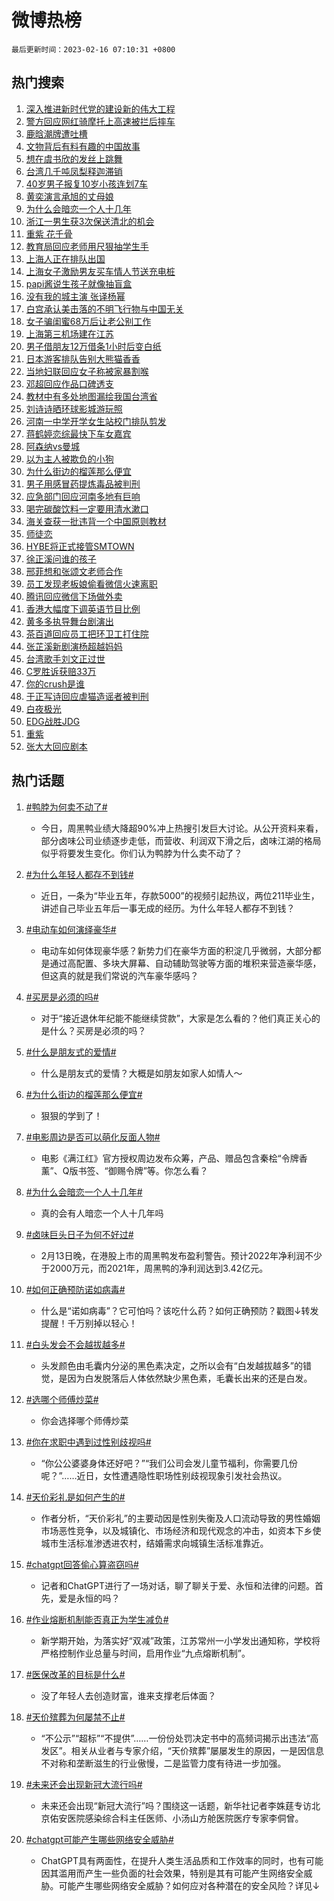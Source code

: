 # 微博热榜

`最后更新时间：2023-02-16 07:10:31 +0800`

## 热门搜索

1. [深入推进新时代党的建设新的伟大工程](https://m.weibo.cn/search?containerid=100103type%3D1%26t%3D10%26q%3D%23%E6%B7%B1%E5%85%A5%E6%8E%A8%E8%BF%9B%E6%96%B0%E6%97%B6%E4%BB%A3%E5%85%9A%E7%9A%84%E5%BB%BA%E8%AE%BE%E6%96%B0%E7%9A%84%E4%BC%9F%E5%A4%A7%E5%B7%A5%E7%A8%8B%23&stream_entry_id=51&isnewpage=1&extparam=seat%3D1%26stream_entry_id%3D51%26pos%3D0%26cate%3D10103%26dgr%3D0%26filter_type%3Drealtimehot%26c_type%3D51%26display_time%3D1676502630%26pre_seqid%3D1676502630023011404667&luicode=10000011&lfid=106003type%253D25%2526t%253D3%2526disable_hot%253D1%2526filter_type%253Drealtimehot)
1. [警方回应网红骑摩托上高速被拦后摔车](https://m.weibo.cn/search?containerid=100103type%3D1%26t%3D10%26q%3D%23%E8%AD%A6%E6%96%B9%E5%9B%9E%E5%BA%94%E7%BD%91%E7%BA%A2%E9%AA%91%E6%91%A9%E6%89%98%E4%B8%8A%E9%AB%98%E9%80%9F%E8%A2%AB%E6%8B%A6%E5%90%8E%E6%91%94%E8%BD%A6%23&stream_entry_id=31&isnewpage=1&extparam=seat%3D1%26realpos%3D1%26cate%3D5001%26flag%3D0%26lcate%3D5001%26stream_entry_id%3D31%26filter_type%3Drealtimehot%26band_rank%3D1%26dgr%3D0%26q%3D%2523%25E8%25AD%25A6%25E6%2596%25B9%25E5%259B%259E%25E5%25BA%2594%25E7%25BD%2591%25E7%25BA%25A2%25E9%25AA%2591%25E6%2591%25A9%25E6%2589%2598%25E4%25B8%258A%25E9%25AB%2598%25E9%2580%259F%25E8%25A2%25AB%25E6%258B%25A6%25E5%2590%258E%25E6%2591%2594%25E8%25BD%25A6%2523%26pos%3D0%26c_type%3D31%26display_time%3D1676502630%26pre_seqid%3D1676502630023011404667&luicode=10000011&lfid=106003type%253D25%2526t%253D3%2526disable_hot%253D1%2526filter_type%253Drealtimehot)
1. [鹿晗潮牌遭吐槽](https://m.weibo.cn/search?containerid=100103type%3D1%26t%3D10%26q%3D%23%E9%B9%BF%E6%99%97%E6%BD%AE%E7%89%8C%E9%81%AD%E5%90%90%E6%A7%BD%23&stream_entry_id=31&isnewpage=1&extparam=seat%3D1%26realpos%3D2%26cate%3D5001%26flag%3D0%26lcate%3D5001%26stream_entry_id%3D31%26filter_type%3Drealtimehot%26band_rank%3D2%26dgr%3D0%26q%3D%2523%25E9%25B9%25BF%25E6%2599%2597%25E6%25BD%25AE%25E7%2589%258C%25E9%2581%25AD%25E5%2590%2590%25E6%25A7%25BD%2523%26pos%3D1%26c_type%3D31%26display_time%3D1676502630%26pre_seqid%3D1676502630023011404667&luicode=10000011&lfid=106003type%253D25%2526t%253D3%2526disable_hot%253D1%2526filter_type%253Drealtimehot)
1. [文物背后有料有趣的中国故事](https://m.weibo.cn/search?containerid=100103type%3D1%26t%3D10%26q%3D%23%E6%96%87%E7%89%A9%E8%83%8C%E5%90%8E%E6%9C%89%E6%96%99%E6%9C%89%E8%B6%A3%E7%9A%84%E4%B8%AD%E5%9B%BD%E6%95%85%E4%BA%8B%23&stream_entry_id=31&isnewpage=1&extparam=seat%3D1%26realpos%3D3%26cate%3D5001%26flag%3D0%26lcate%3D5001%26stream_entry_id%3D31%26filter_type%3Drealtimehot%26band_rank%3D3%26dgr%3D0%26q%3D%2523%25E6%2596%2587%25E7%2589%25A9%25E8%2583%258C%25E5%2590%258E%25E6%259C%2589%25E6%2596%2599%25E6%259C%2589%25E8%25B6%25A3%25E7%259A%2584%25E4%25B8%25AD%25E5%259B%25BD%25E6%2595%2585%25E4%25BA%258B%2523%26pos%3D2%26c_type%3D31%26display_time%3D1676502630%26pre_seqid%3D1676502630023011404667&luicode=10000011&lfid=106003type%253D25%2526t%253D3%2526disable_hot%253D1%2526filter_type%253Drealtimehot)
1. [想在虞书欣的发丝上跳舞](https://m.weibo.cn/search?containerid=100103type%3D1%26t%3D10%26q%3D%23%E6%83%B3%E5%9C%A8%E8%99%9E%E4%B9%A6%E6%AC%A3%E7%9A%84%E5%8F%91%E4%B8%9D%E4%B8%8A%E8%B7%B3%E8%88%9E%23&stream_entry_id=31&isnewpage=1&extparam=seat%3D1%26dgr%3D0%26pos%3D3%26lcate%3D5001%26stream_entry_id%3D31%26filter_type%3Drealtimehot%26band_rank%3D4%26topic_ad%3D1%26adid%3D180232%26q%3D%2523%25E6%2583%25B3%25E5%259C%25A8%25E8%2599%259E%25E4%25B9%25A6%25E6%25AC%25A3%25E7%259A%2584%25E5%258F%2591%25E4%25B8%259D%25E4%25B8%258A%25E8%25B7%25B3%25E8%2588%259E%2523%26cate%3D5001%26c_type%3D31%26display_time%3D1676502630%26pre_seqid%3D1676502630023011404667&luicode=10000011&lfid=106003type%253D25%2526t%253D3%2526disable_hot%253D1%2526filter_type%253Drealtimehot)
1. [台湾几千吨凤梨释迦滞销](https://m.weibo.cn/search?containerid=100103type%3D1%26t%3D10%26q%3D%23%E5%8F%B0%E6%B9%BE%E5%87%A0%E5%8D%83%E5%90%A8%E5%87%A4%E6%A2%A8%E9%87%8A%E8%BF%A6%E6%BB%9E%E9%94%80%23&stream_entry_id=31&isnewpage=1&extparam=seat%3D1%26realpos%3D4%26cate%3D5001%26flag%3D0%26lcate%3D5001%26stream_entry_id%3D31%26filter_type%3Drealtimehot%26band_rank%3D4%26dgr%3D0%26q%3D%2523%25E5%258F%25B0%25E6%25B9%25BE%25E5%2587%25A0%25E5%258D%2583%25E5%2590%25A8%25E5%2587%25A4%25E6%25A2%25A8%25E9%2587%258A%25E8%25BF%25A6%25E6%25BB%259E%25E9%2594%2580%2523%26pos%3D4%26c_type%3D31%26display_time%3D1676502630%26pre_seqid%3D1676502630023011404667&luicode=10000011&lfid=106003type%253D25%2526t%253D3%2526disable_hot%253D1%2526filter_type%253Drealtimehot)
1. [40岁男子报复10岁小孩连划7车](https://m.weibo.cn/search?containerid=100103type%3D1%26t%3D10%26q%3D%2340%E5%B2%81%E7%94%B7%E5%AD%90%E6%8A%A5%E5%A4%8D10%E5%B2%81%E5%B0%8F%E5%AD%A9%E8%BF%9E%E5%88%927%E8%BD%A6%23&stream_entry_id=31&isnewpage=1&extparam=seat%3D1%26realpos%3D5%26cate%3D5001%26flag%3D0%26lcate%3D5001%26stream_entry_id%3D31%26filter_type%3Drealtimehot%26band_rank%3D5%26dgr%3D0%26q%3D%252340%25E5%25B2%2581%25E7%2594%25B7%25E5%25AD%2590%25E6%258A%25A5%25E5%25A4%258D10%25E5%25B2%2581%25E5%25B0%258F%25E5%25AD%25A9%25E8%25BF%259E%25E5%2588%25927%25E8%25BD%25A6%2523%26pos%3D5%26c_type%3D31%26display_time%3D1676502630%26pre_seqid%3D1676502630023011404667&luicode=10000011&lfid=106003type%253D25%2526t%253D3%2526disable_hot%253D1%2526filter_type%253Drealtimehot)
1. [黄奕演言承旭的丈母娘](https://m.weibo.cn/search?containerid=100103type%3D1%26t%3D10%26q%3D%23%E9%BB%84%E5%A5%95%E6%BC%94%E8%A8%80%E6%89%BF%E6%97%AD%E7%9A%84%E4%B8%88%E6%AF%8D%E5%A8%98%23&stream_entry_id=31&isnewpage=1&extparam=seat%3D1%26realpos%3D6%26cate%3D5001%26flag%3D0%26lcate%3D5001%26stream_entry_id%3D31%26filter_type%3Drealtimehot%26band_rank%3D6%26dgr%3D0%26q%3D%2523%25E9%25BB%2584%25E5%25A5%2595%25E6%25BC%2594%25E8%25A8%2580%25E6%2589%25BF%25E6%2597%25AD%25E7%259A%2584%25E4%25B8%2588%25E6%25AF%258D%25E5%25A8%2598%2523%26pos%3D6%26c_type%3D31%26display_time%3D1676502630%26pre_seqid%3D1676502630023011404667&luicode=10000011&lfid=106003type%253D25%2526t%253D3%2526disable_hot%253D1%2526filter_type%253Drealtimehot)
1. [为什么会暗恋一个人十几年](https://m.weibo.cn/search?containerid=100103type%3D1%26t%3D10%26q%3D%23%E4%B8%BA%E4%BB%80%E4%B9%88%E4%BC%9A%E6%9A%97%E6%81%8B%E4%B8%80%E4%B8%AA%E4%BA%BA%E5%8D%81%E5%87%A0%E5%B9%B4%23&stream_entry_id=31&isnewpage=1&extparam=seat%3D1%26realpos%3D7%26cate%3D5001%26flag%3D0%26lcate%3D5001%26stream_entry_id%3D31%26filter_type%3Drealtimehot%26band_rank%3D7%26dgr%3D0%26q%3D%2523%25E4%25B8%25BA%25E4%25BB%2580%25E4%25B9%2588%25E4%25BC%259A%25E6%259A%2597%25E6%2581%258B%25E4%25B8%2580%25E4%25B8%25AA%25E4%25BA%25BA%25E5%258D%2581%25E5%2587%25A0%25E5%25B9%25B4%2523%26pos%3D7%26c_type%3D31%26display_time%3D1676502630%26pre_seqid%3D1676502630023011404667&luicode=10000011&lfid=106003type%253D25%2526t%253D3%2526disable_hot%253D1%2526filter_type%253Drealtimehot)
1. [浙江一男生获3次保送清北的机会](https://m.weibo.cn/search?containerid=100103type%3D1%26t%3D10%26q%3D%23%E6%B5%99%E6%B1%9F%E4%B8%80%E7%94%B7%E7%94%9F%E8%8E%B73%E6%AC%A1%E4%BF%9D%E9%80%81%E6%B8%85%E5%8C%97%E7%9A%84%E6%9C%BA%E4%BC%9A%23&stream_entry_id=31&isnewpage=1&extparam=seat%3D1%26realpos%3D8%26cate%3D5001%26flag%3D0%26lcate%3D5001%26stream_entry_id%3D31%26filter_type%3Drealtimehot%26band_rank%3D8%26dgr%3D0%26q%3D%2523%25E6%25B5%2599%25E6%25B1%259F%25E4%25B8%2580%25E7%2594%25B7%25E7%2594%259F%25E8%258E%25B73%25E6%25AC%25A1%25E4%25BF%259D%25E9%2580%2581%25E6%25B8%2585%25E5%258C%2597%25E7%259A%2584%25E6%259C%25BA%25E4%25BC%259A%2523%26pos%3D8%26c_type%3D31%26display_time%3D1676502630%26pre_seqid%3D1676502630023011404667&luicode=10000011&lfid=106003type%253D25%2526t%253D3%2526disable_hot%253D1%2526filter_type%253Drealtimehot)
1. [重紫 花千骨](https://m.weibo.cn/search?containerid=100103type%3D1%26t%3D10%26q%3D%E9%87%8D%E7%B4%AB+%E8%8A%B1%E5%8D%83%E9%AA%A8&stream_entry_id=31&isnewpage=1&extparam=seat%3D1%26realpos%3D9%26cate%3D5001%26flag%3D0%26lcate%3D5001%26stream_entry_id%3D31%26filter_type%3Drealtimehot%26band_rank%3D9%26dgr%3D0%26q%3D%25E9%2587%258D%25E7%25B4%25AB%2520%25E8%258A%25B1%25E5%258D%2583%25E9%25AA%25A8%26pos%3D9%26c_type%3D31%26display_time%3D1676502630%26pre_seqid%3D1676502630023011404667&luicode=10000011&lfid=106003type%253D25%2526t%253D3%2526disable_hot%253D1%2526filter_type%253Drealtimehot)
1. [教育局回应老师用尺狠抽学生手](https://m.weibo.cn/search?containerid=100103type%3D1%26t%3D10%26q%3D%23%E6%95%99%E8%82%B2%E5%B1%80%E5%9B%9E%E5%BA%94%E8%80%81%E5%B8%88%E7%94%A8%E5%B0%BA%E7%8B%A0%E6%8A%BD%E5%AD%A6%E7%94%9F%E6%89%8B%23&stream_entry_id=31&isnewpage=1&extparam=seat%3D1%26realpos%3D10%26cate%3D5001%26flag%3D0%26lcate%3D5001%26stream_entry_id%3D31%26filter_type%3Drealtimehot%26band_rank%3D10%26dgr%3D0%26q%3D%2523%25E6%2595%2599%25E8%2582%25B2%25E5%25B1%2580%25E5%259B%259E%25E5%25BA%2594%25E8%2580%2581%25E5%25B8%2588%25E7%2594%25A8%25E5%25B0%25BA%25E7%258B%25A0%25E6%258A%25BD%25E5%25AD%25A6%25E7%2594%259F%25E6%2589%258B%2523%26pos%3D10%26c_type%3D31%26display_time%3D1676502630%26pre_seqid%3D1676502630023011404667&luicode=10000011&lfid=106003type%253D25%2526t%253D3%2526disable_hot%253D1%2526filter_type%253Drealtimehot)
1. [上海人正在排队出国](https://m.weibo.cn/search?containerid=100103type%3D1%26t%3D10%26q%3D%23%E4%B8%8A%E6%B5%B7%E4%BA%BA%E6%AD%A3%E5%9C%A8%E6%8E%92%E9%98%9F%E5%87%BA%E5%9B%BD%23&stream_entry_id=31&isnewpage=1&extparam=seat%3D1%26realpos%3D11%26cate%3D5001%26flag%3D2%26lcate%3D5001%26stream_entry_id%3D31%26filter_type%3Drealtimehot%26band_rank%3D11%26dgr%3D0%26q%3D%2523%25E4%25B8%258A%25E6%25B5%25B7%25E4%25BA%25BA%25E6%25AD%25A3%25E5%259C%25A8%25E6%258E%2592%25E9%2598%259F%25E5%2587%25BA%25E5%259B%25BD%2523%26pos%3D11%26c_type%3D31%26display_time%3D1676502630%26pre_seqid%3D1676502630023011404667&luicode=10000011&lfid=106003type%253D25%2526t%253D3%2526disable_hot%253D1%2526filter_type%253Drealtimehot)
1. [上海女子激励男友买车情人节送充电桩](https://m.weibo.cn/search?containerid=100103type%3D1%26t%3D10%26q%3D%23%E4%B8%8A%E6%B5%B7%E5%A5%B3%E5%AD%90%E6%BF%80%E5%8A%B1%E7%94%B7%E5%8F%8B%E4%B9%B0%E8%BD%A6%E6%83%85%E4%BA%BA%E8%8A%82%E9%80%81%E5%85%85%E7%94%B5%E6%A1%A9%23&stream_entry_id=31&isnewpage=1&extparam=seat%3D1%26realpos%3D12%26cate%3D5001%26flag%3D0%26lcate%3D5001%26stream_entry_id%3D31%26filter_type%3Drealtimehot%26band_rank%3D12%26dgr%3D0%26q%3D%2523%25E4%25B8%258A%25E6%25B5%25B7%25E5%25A5%25B3%25E5%25AD%2590%25E6%25BF%2580%25E5%258A%25B1%25E7%2594%25B7%25E5%258F%258B%25E4%25B9%25B0%25E8%25BD%25A6%25E6%2583%2585%25E4%25BA%25BA%25E8%258A%2582%25E9%2580%2581%25E5%2585%2585%25E7%2594%25B5%25E6%25A1%25A9%2523%26pos%3D12%26c_type%3D31%26display_time%3D1676502630%26pre_seqid%3D1676502630023011404667&luicode=10000011&lfid=106003type%253D25%2526t%253D3%2526disable_hot%253D1%2526filter_type%253Drealtimehot)
1. [papi酱说生孩子就像抽盲盒](https://m.weibo.cn/search?containerid=100103type%3D1%26t%3D10%26q%3D%23papi%E9%85%B1%E8%AF%B4%E7%94%9F%E5%AD%A9%E5%AD%90%E5%B0%B1%E5%83%8F%E6%8A%BD%E7%9B%B2%E7%9B%92%23&stream_entry_id=31&isnewpage=1&extparam=seat%3D1%26realpos%3D13%26cate%3D5001%26flag%3D2%26lcate%3D5001%26stream_entry_id%3D31%26filter_type%3Drealtimehot%26band_rank%3D13%26dgr%3D0%26q%3D%2523papi%25E9%2585%25B1%25E8%25AF%25B4%25E7%2594%259F%25E5%25AD%25A9%25E5%25AD%2590%25E5%25B0%25B1%25E5%2583%258F%25E6%258A%25BD%25E7%259B%25B2%25E7%259B%2592%2523%26pos%3D13%26c_type%3D31%26display_time%3D1676502630%26pre_seqid%3D1676502630023011404667&luicode=10000011&lfid=106003type%253D25%2526t%253D3%2526disable_hot%253D1%2526filter_type%253Drealtimehot)
1. [没有我的城主演 张译杨幂](https://m.weibo.cn/search?containerid=100103type%3D1%26t%3D10%26q%3D%E6%B2%A1%E6%9C%89%E6%88%91%E7%9A%84%E5%9F%8E%E4%B8%BB%E6%BC%94+%E5%BC%A0%E8%AF%91%E6%9D%A8%E5%B9%82&stream_entry_id=31&isnewpage=1&extparam=seat%3D1%26realpos%3D14%26cate%3D5001%26flag%3D0%26lcate%3D5001%26stream_entry_id%3D31%26filter_type%3Drealtimehot%26band_rank%3D14%26dgr%3D0%26q%3D%25E6%25B2%25A1%25E6%259C%2589%25E6%2588%2591%25E7%259A%2584%25E5%259F%258E%25E4%25B8%25BB%25E6%25BC%2594%2520%25E5%25BC%25A0%25E8%25AF%2591%25E6%259D%25A8%25E5%25B9%2582%26pos%3D14%26c_type%3D31%26display_time%3D1676502630%26pre_seqid%3D1676502630023011404667&luicode=10000011&lfid=106003type%253D25%2526t%253D3%2526disable_hot%253D1%2526filter_type%253Drealtimehot)
1. [白宫承认美击落的不明飞行物与中国无关](https://m.weibo.cn/search?containerid=100103type%3D1%26t%3D10%26q%3D%23%E7%99%BD%E5%AE%AB%E6%89%BF%E8%AE%A4%E7%BE%8E%E5%87%BB%E8%90%BD%E7%9A%84%E4%B8%8D%E6%98%8E%E9%A3%9E%E8%A1%8C%E7%89%A9%E4%B8%8E%E4%B8%AD%E5%9B%BD%E6%97%A0%E5%85%B3%23&stream_entry_id=31&isnewpage=1&extparam=seat%3D1%26realpos%3D15%26cate%3D5001%26flag%3D0%26lcate%3D5001%26stream_entry_id%3D31%26filter_type%3Drealtimehot%26band_rank%3D15%26dgr%3D0%26q%3D%2523%25E7%2599%25BD%25E5%25AE%25AB%25E6%2589%25BF%25E8%25AE%25A4%25E7%25BE%258E%25E5%2587%25BB%25E8%2590%25BD%25E7%259A%2584%25E4%25B8%258D%25E6%2598%258E%25E9%25A3%259E%25E8%25A1%258C%25E7%2589%25A9%25E4%25B8%258E%25E4%25B8%25AD%25E5%259B%25BD%25E6%2597%25A0%25E5%2585%25B3%2523%26pos%3D15%26c_type%3D31%26display_time%3D1676502630%26pre_seqid%3D1676502630023011404667&luicode=10000011&lfid=106003type%253D25%2526t%253D3%2526disable_hot%253D1%2526filter_type%253Drealtimehot)
1. [女子骗闺蜜68万后让老公别工作](https://m.weibo.cn/search?containerid=100103type%3D1%26t%3D10%26q%3D%23%E5%A5%B3%E5%AD%90%E9%AA%97%E9%97%BA%E8%9C%9C68%E4%B8%87%E5%90%8E%E8%AE%A9%E8%80%81%E5%85%AC%E5%88%AB%E5%B7%A5%E4%BD%9C%23&stream_entry_id=31&isnewpage=1&extparam=seat%3D1%26realpos%3D16%26cate%3D5001%26flag%3D0%26lcate%3D5001%26stream_entry_id%3D31%26filter_type%3Drealtimehot%26band_rank%3D16%26dgr%3D0%26q%3D%2523%25E5%25A5%25B3%25E5%25AD%2590%25E9%25AA%2597%25E9%2597%25BA%25E8%259C%259C68%25E4%25B8%2587%25E5%2590%258E%25E8%25AE%25A9%25E8%2580%2581%25E5%2585%25AC%25E5%2588%25AB%25E5%25B7%25A5%25E4%25BD%259C%2523%26pos%3D16%26c_type%3D31%26display_time%3D1676502630%26pre_seqid%3D1676502630023011404667&luicode=10000011&lfid=106003type%253D25%2526t%253D3%2526disable_hot%253D1%2526filter_type%253Drealtimehot)
1. [上海第三机场建在江苏](https://m.weibo.cn/search?containerid=100103type%3D1%26t%3D10%26q%3D%23%E4%B8%8A%E6%B5%B7%E7%AC%AC%E4%B8%89%E6%9C%BA%E5%9C%BA%E5%BB%BA%E5%9C%A8%E6%B1%9F%E8%8B%8F%23&stream_entry_id=31&isnewpage=1&extparam=seat%3D1%26realpos%3D17%26cate%3D5001%26flag%3D0%26lcate%3D5001%26stream_entry_id%3D31%26filter_type%3Drealtimehot%26band_rank%3D17%26dgr%3D0%26q%3D%2523%25E4%25B8%258A%25E6%25B5%25B7%25E7%25AC%25AC%25E4%25B8%2589%25E6%259C%25BA%25E5%259C%25BA%25E5%25BB%25BA%25E5%259C%25A8%25E6%25B1%259F%25E8%258B%258F%2523%26pos%3D17%26c_type%3D31%26display_time%3D1676502630%26pre_seqid%3D1676502630023011404667&luicode=10000011&lfid=106003type%253D25%2526t%253D3%2526disable_hot%253D1%2526filter_type%253Drealtimehot)
1. [男子借朋友12万借条1小时后变白纸](https://m.weibo.cn/search?containerid=100103type%3D1%26t%3D10%26q%3D%23%E7%94%B7%E5%AD%90%E5%80%9F%E6%9C%8B%E5%8F%8B12%E4%B8%87%E5%80%9F%E6%9D%A11%E5%B0%8F%E6%97%B6%E5%90%8E%E5%8F%98%E7%99%BD%E7%BA%B8%23&stream_entry_id=31&isnewpage=1&extparam=seat%3D1%26realpos%3D18%26cate%3D5001%26flag%3D0%26lcate%3D5001%26stream_entry_id%3D31%26filter_type%3Drealtimehot%26band_rank%3D18%26dgr%3D0%26q%3D%2523%25E7%2594%25B7%25E5%25AD%2590%25E5%2580%259F%25E6%259C%258B%25E5%258F%258B12%25E4%25B8%2587%25E5%2580%259F%25E6%259D%25A11%25E5%25B0%258F%25E6%2597%25B6%25E5%2590%258E%25E5%258F%2598%25E7%2599%25BD%25E7%25BA%25B8%2523%26pos%3D18%26c_type%3D31%26display_time%3D1676502630%26pre_seqid%3D1676502630023011404667&luicode=10000011&lfid=106003type%253D25%2526t%253D3%2526disable_hot%253D1%2526filter_type%253Drealtimehot)
1. [日本游客排队告别大熊猫香香](https://m.weibo.cn/search?containerid=100103type%3D1%26t%3D10%26q%3D%23%E6%97%A5%E6%9C%AC%E6%B8%B8%E5%AE%A2%E6%8E%92%E9%98%9F%E5%91%8A%E5%88%AB%E5%A4%A7%E7%86%8A%E7%8C%AB%E9%A6%99%E9%A6%99%23&stream_entry_id=31&isnewpage=1&extparam=seat%3D1%26realpos%3D19%26cate%3D5001%26flag%3D1%26lcate%3D5001%26stream_entry_id%3D31%26filter_type%3Drealtimehot%26band_rank%3D19%26dgr%3D0%26q%3D%2523%25E6%2597%25A5%25E6%259C%25AC%25E6%25B8%25B8%25E5%25AE%25A2%25E6%258E%2592%25E9%2598%259F%25E5%2591%258A%25E5%2588%25AB%25E5%25A4%25A7%25E7%2586%258A%25E7%258C%25AB%25E9%25A6%2599%25E9%25A6%2599%2523%26pos%3D19%26c_type%3D31%26display_time%3D1676502630%26pre_seqid%3D1676502630023011404667&luicode=10000011&lfid=106003type%253D25%2526t%253D3%2526disable_hot%253D1%2526filter_type%253Drealtimehot)
1. [当地妇联回应女子称被家暴割喉](https://m.weibo.cn/search?containerid=100103type%3D1%26t%3D10%26q%3D%23%E5%BD%93%E5%9C%B0%E5%A6%87%E8%81%94%E5%9B%9E%E5%BA%94%E5%A5%B3%E5%AD%90%E7%A7%B0%E8%A2%AB%E5%AE%B6%E6%9A%B4%E5%89%B2%E5%96%89%23&stream_entry_id=31&isnewpage=1&extparam=seat%3D1%26realpos%3D20%26cate%3D5001%26flag%3D0%26lcate%3D5001%26stream_entry_id%3D31%26filter_type%3Drealtimehot%26band_rank%3D20%26dgr%3D0%26q%3D%2523%25E5%25BD%2593%25E5%259C%25B0%25E5%25A6%2587%25E8%2581%2594%25E5%259B%259E%25E5%25BA%2594%25E5%25A5%25B3%25E5%25AD%2590%25E7%25A7%25B0%25E8%25A2%25AB%25E5%25AE%25B6%25E6%259A%25B4%25E5%2589%25B2%25E5%2596%2589%2523%26pos%3D20%26c_type%3D31%26display_time%3D1676502630%26pre_seqid%3D1676502630023011404667&luicode=10000011&lfid=106003type%253D25%2526t%253D3%2526disable_hot%253D1%2526filter_type%253Drealtimehot)
1. [邓超回应作品口碑透支](https://m.weibo.cn/search?containerid=100103type%3D1%26t%3D10%26q%3D%23%E9%82%93%E8%B6%85%E5%9B%9E%E5%BA%94%E4%BD%9C%E5%93%81%E5%8F%A3%E7%A2%91%E9%80%8F%E6%94%AF%23&stream_entry_id=31&isnewpage=1&extparam=seat%3D1%26realpos%3D21%26cate%3D5001%26flag%3D0%26lcate%3D5001%26stream_entry_id%3D31%26filter_type%3Drealtimehot%26band_rank%3D21%26dgr%3D0%26q%3D%2523%25E9%2582%2593%25E8%25B6%2585%25E5%259B%259E%25E5%25BA%2594%25E4%25BD%259C%25E5%2593%2581%25E5%258F%25A3%25E7%25A2%2591%25E9%2580%258F%25E6%2594%25AF%2523%26pos%3D21%26c_type%3D31%26display_time%3D1676502630%26pre_seqid%3D1676502630023011404667&luicode=10000011&lfid=106003type%253D25%2526t%253D3%2526disable_hot%253D1%2526filter_type%253Drealtimehot)
1. [教材中有多处地图漏绘我国台湾省](https://m.weibo.cn/search?containerid=100103type%3D1%26t%3D10%26q%3D%23%E6%95%99%E6%9D%90%E4%B8%AD%E6%9C%89%E5%A4%9A%E5%A4%84%E5%9C%B0%E5%9B%BE%E6%BC%8F%E7%BB%98%E6%88%91%E5%9B%BD%E5%8F%B0%E6%B9%BE%E7%9C%81%23&stream_entry_id=31&isnewpage=1&extparam=seat%3D1%26realpos%3D22%26cate%3D5001%26flag%3D0%26lcate%3D5001%26stream_entry_id%3D31%26filter_type%3Drealtimehot%26band_rank%3D22%26dgr%3D0%26q%3D%2523%25E6%2595%2599%25E6%259D%2590%25E4%25B8%25AD%25E6%259C%2589%25E5%25A4%259A%25E5%25A4%2584%25E5%259C%25B0%25E5%259B%25BE%25E6%25BC%258F%25E7%25BB%2598%25E6%2588%2591%25E5%259B%25BD%25E5%258F%25B0%25E6%25B9%25BE%25E7%259C%2581%2523%26pos%3D22%26c_type%3D31%26display_time%3D1676502630%26pre_seqid%3D1676502630023011404667&luicode=10000011&lfid=106003type%253D25%2526t%253D3%2526disable_hot%253D1%2526filter_type%253Drealtimehot)
1. [刘诗诗晒环球影城游玩照](https://m.weibo.cn/search?containerid=100103type%3D1%26t%3D10%26q%3D%23%E5%88%98%E8%AF%97%E8%AF%97%E6%99%92%E7%8E%AF%E7%90%83%E5%BD%B1%E5%9F%8E%E6%B8%B8%E7%8E%A9%E7%85%A7%23&stream_entry_id=31&isnewpage=1&extparam=seat%3D1%26realpos%3D23%26cate%3D5001%26flag%3D0%26lcate%3D5001%26stream_entry_id%3D31%26filter_type%3Drealtimehot%26band_rank%3D23%26dgr%3D0%26q%3D%2523%25E5%2588%2598%25E8%25AF%2597%25E8%25AF%2597%25E6%2599%2592%25E7%258E%25AF%25E7%2590%2583%25E5%25BD%25B1%25E5%259F%258E%25E6%25B8%25B8%25E7%258E%25A9%25E7%2585%25A7%2523%26pos%3D23%26c_type%3D31%26display_time%3D1676502630%26pre_seqid%3D1676502630023011404667&luicode=10000011&lfid=106003type%253D25%2526t%253D3%2526disable_hot%253D1%2526filter_type%253Drealtimehot)
1. [河南一中学开学女生站校门排队剪发](https://m.weibo.cn/search?containerid=100103type%3D1%26t%3D10%26q%3D%23%E6%B2%B3%E5%8D%97%E4%B8%80%E4%B8%AD%E5%AD%A6%E5%BC%80%E5%AD%A6%E5%A5%B3%E7%94%9F%E7%AB%99%E6%A0%A1%E9%97%A8%E6%8E%92%E9%98%9F%E5%89%AA%E5%8F%91%23&stream_entry_id=31&isnewpage=1&extparam=seat%3D1%26realpos%3D24%26cate%3D5001%26flag%3D0%26lcate%3D5001%26stream_entry_id%3D31%26filter_type%3Drealtimehot%26band_rank%3D24%26dgr%3D0%26q%3D%2523%25E6%25B2%25B3%25E5%258D%2597%25E4%25B8%2580%25E4%25B8%25AD%25E5%25AD%25A6%25E5%25BC%2580%25E5%25AD%25A6%25E5%25A5%25B3%25E7%2594%259F%25E7%25AB%2599%25E6%25A0%25A1%25E9%2597%25A8%25E6%258E%2592%25E9%2598%259F%25E5%2589%25AA%25E5%258F%2591%2523%26pos%3D24%26c_type%3D31%26display_time%3D1676502630%26pre_seqid%3D1676502630023011404667&luicode=10000011&lfid=106003type%253D25%2526t%253D3%2526disable_hot%253D1%2526filter_type%253Drealtimehot)
1. [蒋鹤婷恋综最快下车女嘉宾](https://m.weibo.cn/search?containerid=100103type%3D1%26t%3D10%26q%3D%23%E8%92%8B%E9%B9%A4%E5%A9%B7%E6%81%8B%E7%BB%BC%E6%9C%80%E5%BF%AB%E4%B8%8B%E8%BD%A6%E5%A5%B3%E5%98%89%E5%AE%BE%23&stream_entry_id=31&isnewpage=1&extparam=seat%3D1%26realpos%3D25%26cate%3D5001%26flag%3D0%26lcate%3D5001%26stream_entry_id%3D31%26filter_type%3Drealtimehot%26band_rank%3D25%26dgr%3D0%26q%3D%2523%25E8%2592%258B%25E9%25B9%25A4%25E5%25A9%25B7%25E6%2581%258B%25E7%25BB%25BC%25E6%259C%2580%25E5%25BF%25AB%25E4%25B8%258B%25E8%25BD%25A6%25E5%25A5%25B3%25E5%2598%2589%25E5%25AE%25BE%2523%26pos%3D25%26c_type%3D31%26display_time%3D1676502630%26pre_seqid%3D1676502630023011404667&luicode=10000011&lfid=106003type%253D25%2526t%253D3%2526disable_hot%253D1%2526filter_type%253Drealtimehot)
1. [阿森纳vs曼城](https://m.weibo.cn/search?containerid=100103type%3D1%26t%3D10%26q%3D%23%E9%98%BF%E6%A3%AE%E7%BA%B3vs%E6%9B%BC%E5%9F%8E%23&stream_entry_id=31&isnewpage=1&extparam=seat%3D1%26realpos%3D26%26cate%3D5001%26flag%3D0%26lcate%3D5001%26stream_entry_id%3D31%26filter_type%3Drealtimehot%26band_rank%3D26%26dgr%3D0%26q%3D%2523%25E9%2598%25BF%25E6%25A3%25AE%25E7%25BA%25B3vs%25E6%259B%25BC%25E5%259F%258E%2523%26pos%3D26%26c_type%3D31%26display_time%3D1676502630%26pre_seqid%3D1676502630023011404667&luicode=10000011&lfid=106003type%253D25%2526t%253D3%2526disable_hot%253D1%2526filter_type%253Drealtimehot)
1. [以为主人被欺负的小狗](https://m.weibo.cn/search?containerid=100103type%3D1%26t%3D10%26q%3D%23%E4%BB%A5%E4%B8%BA%E4%B8%BB%E4%BA%BA%E8%A2%AB%E6%AC%BA%E8%B4%9F%E7%9A%84%E5%B0%8F%E7%8B%97%23&stream_entry_id=31&isnewpage=1&extparam=seat%3D1%26realpos%3D27%26cate%3D5001%26flag%3D0%26lcate%3D5001%26stream_entry_id%3D31%26filter_type%3Drealtimehot%26band_rank%3D27%26dgr%3D0%26q%3D%2523%25E4%25BB%25A5%25E4%25B8%25BA%25E4%25B8%25BB%25E4%25BA%25BA%25E8%25A2%25AB%25E6%25AC%25BA%25E8%25B4%259F%25E7%259A%2584%25E5%25B0%258F%25E7%258B%2597%2523%26pos%3D27%26c_type%3D31%26display_time%3D1676502630%26pre_seqid%3D1676502630023011404667&luicode=10000011&lfid=106003type%253D25%2526t%253D3%2526disable_hot%253D1%2526filter_type%253Drealtimehot)
1. [为什么街边的榴莲那么便宜](https://m.weibo.cn/search?containerid=100103type%3D1%26t%3D10%26q%3D%23%E4%B8%BA%E4%BB%80%E4%B9%88%E8%A1%97%E8%BE%B9%E7%9A%84%E6%A6%B4%E8%8E%B2%E9%82%A3%E4%B9%88%E4%BE%BF%E5%AE%9C%23&stream_entry_id=31&isnewpage=1&extparam=seat%3D1%26realpos%3D28%26cate%3D5001%26flag%3D0%26lcate%3D5001%26stream_entry_id%3D31%26filter_type%3Drealtimehot%26band_rank%3D28%26dgr%3D0%26q%3D%2523%25E4%25B8%25BA%25E4%25BB%2580%25E4%25B9%2588%25E8%25A1%2597%25E8%25BE%25B9%25E7%259A%2584%25E6%25A6%25B4%25E8%258E%25B2%25E9%2582%25A3%25E4%25B9%2588%25E4%25BE%25BF%25E5%25AE%259C%2523%26pos%3D28%26c_type%3D31%26display_time%3D1676502630%26pre_seqid%3D1676502630023011404667&luicode=10000011&lfid=106003type%253D25%2526t%253D3%2526disable_hot%253D1%2526filter_type%253Drealtimehot)
1. [男子用感冒药提炼毒品被判刑](https://m.weibo.cn/search?containerid=100103type%3D1%26t%3D10%26q%3D%23%E7%94%B7%E5%AD%90%E7%94%A8%E6%84%9F%E5%86%92%E8%8D%AF%E6%8F%90%E7%82%BC%E6%AF%92%E5%93%81%E8%A2%AB%E5%88%A4%E5%88%91%23&stream_entry_id=31&isnewpage=1&extparam=seat%3D1%26realpos%3D29%26cate%3D5001%26flag%3D0%26lcate%3D5001%26stream_entry_id%3D31%26filter_type%3Drealtimehot%26band_rank%3D29%26dgr%3D0%26q%3D%2523%25E7%2594%25B7%25E5%25AD%2590%25E7%2594%25A8%25E6%2584%259F%25E5%2586%2592%25E8%258D%25AF%25E6%258F%2590%25E7%2582%25BC%25E6%25AF%2592%25E5%2593%2581%25E8%25A2%25AB%25E5%2588%25A4%25E5%2588%2591%2523%26pos%3D29%26c_type%3D31%26display_time%3D1676502630%26pre_seqid%3D1676502630023011404667&luicode=10000011&lfid=106003type%253D25%2526t%253D3%2526disable_hot%253D1%2526filter_type%253Drealtimehot)
1. [应急部门回应河南多地有巨响](https://m.weibo.cn/search?containerid=100103type%3D1%26t%3D10%26q%3D%23%E5%BA%94%E6%80%A5%E9%83%A8%E9%97%A8%E5%9B%9E%E5%BA%94%E6%B2%B3%E5%8D%97%E5%A4%9A%E5%9C%B0%E6%9C%89%E5%B7%A8%E5%93%8D%23&stream_entry_id=31&isnewpage=1&extparam=seat%3D1%26realpos%3D30%26cate%3D5001%26flag%3D0%26lcate%3D5001%26stream_entry_id%3D31%26filter_type%3Drealtimehot%26band_rank%3D30%26dgr%3D0%26q%3D%2523%25E5%25BA%2594%25E6%2580%25A5%25E9%2583%25A8%25E9%2597%25A8%25E5%259B%259E%25E5%25BA%2594%25E6%25B2%25B3%25E5%258D%2597%25E5%25A4%259A%25E5%259C%25B0%25E6%259C%2589%25E5%25B7%25A8%25E5%2593%258D%2523%26pos%3D30%26c_type%3D31%26display_time%3D1676502630%26pre_seqid%3D1676502630023011404667&luicode=10000011&lfid=106003type%253D25%2526t%253D3%2526disable_hot%253D1%2526filter_type%253Drealtimehot)
1. [喝完碳酸饮料一定要用清水漱口](https://m.weibo.cn/search?containerid=100103type%3D1%26t%3D10%26q%3D%23%E5%96%9D%E5%AE%8C%E7%A2%B3%E9%85%B8%E9%A5%AE%E6%96%99%E4%B8%80%E5%AE%9A%E8%A6%81%E7%94%A8%E6%B8%85%E6%B0%B4%E6%BC%B1%E5%8F%A3%23&stream_entry_id=31&isnewpage=1&extparam=seat%3D1%26realpos%3D31%26cate%3D5001%26flag%3D0%26lcate%3D5001%26stream_entry_id%3D31%26filter_type%3Drealtimehot%26band_rank%3D31%26dgr%3D0%26q%3D%2523%25E5%2596%259D%25E5%25AE%258C%25E7%25A2%25B3%25E9%2585%25B8%25E9%25A5%25AE%25E6%2596%2599%25E4%25B8%2580%25E5%25AE%259A%25E8%25A6%2581%25E7%2594%25A8%25E6%25B8%2585%25E6%25B0%25B4%25E6%25BC%25B1%25E5%258F%25A3%2523%26pos%3D31%26c_type%3D31%26display_time%3D1676502630%26pre_seqid%3D1676502630023011404667&luicode=10000011&lfid=106003type%253D25%2526t%253D3%2526disable_hot%253D1%2526filter_type%253Drealtimehot)
1. [海关查获一批违背一个中国原则教材](https://m.weibo.cn/search?containerid=100103type%3D1%26t%3D10%26q%3D%23%E6%B5%B7%E5%85%B3%E6%9F%A5%E8%8E%B7%E4%B8%80%E6%89%B9%E8%BF%9D%E8%83%8C%E4%B8%80%E4%B8%AA%E4%B8%AD%E5%9B%BD%E5%8E%9F%E5%88%99%E6%95%99%E6%9D%90%23&stream_entry_id=31&isnewpage=1&extparam=seat%3D1%26realpos%3D32%26cate%3D5001%26flag%3D0%26lcate%3D5001%26stream_entry_id%3D31%26filter_type%3Drealtimehot%26band_rank%3D32%26dgr%3D0%26q%3D%2523%25E6%25B5%25B7%25E5%2585%25B3%25E6%259F%25A5%25E8%258E%25B7%25E4%25B8%2580%25E6%2589%25B9%25E8%25BF%259D%25E8%2583%258C%25E4%25B8%2580%25E4%25B8%25AA%25E4%25B8%25AD%25E5%259B%25BD%25E5%258E%259F%25E5%2588%2599%25E6%2595%2599%25E6%259D%2590%2523%26pos%3D32%26c_type%3D31%26display_time%3D1676502630%26pre_seqid%3D1676502630023011404667&luicode=10000011&lfid=106003type%253D25%2526t%253D3%2526disable_hot%253D1%2526filter_type%253Drealtimehot)
1. [师徒恋](https://m.weibo.cn/search?containerid=100103type%3D1%26t%3D10%26q%3D%E5%B8%88%E5%BE%92%E6%81%8B&stream_entry_id=31&isnewpage=1&extparam=seat%3D1%26realpos%3D33%26cate%3D5001%26flag%3D0%26lcate%3D5001%26stream_entry_id%3D31%26filter_type%3Drealtimehot%26band_rank%3D33%26dgr%3D0%26q%3D%25E5%25B8%2588%25E5%25BE%2592%25E6%2581%258B%26pos%3D33%26c_type%3D31%26display_time%3D1676502630%26pre_seqid%3D1676502630023011404667&luicode=10000011&lfid=106003type%253D25%2526t%253D3%2526disable_hot%253D1%2526filter_type%253Drealtimehot)
1. [HYBE将正式接管SMTOWN](https://m.weibo.cn/search?containerid=100103type%3D1%26t%3D10%26q%3D%23HYBE%E5%B0%86%E6%AD%A3%E5%BC%8F%E6%8E%A5%E7%AE%A1SMTOWN%23&stream_entry_id=31&isnewpage=1&extparam=seat%3D1%26realpos%3D34%26cate%3D5001%26flag%3D0%26lcate%3D5001%26stream_entry_id%3D31%26filter_type%3Drealtimehot%26band_rank%3D34%26dgr%3D0%26q%3D%2523HYBE%25E5%25B0%2586%25E6%25AD%25A3%25E5%25BC%258F%25E6%258E%25A5%25E7%25AE%25A1SMTOWN%2523%26pos%3D34%26c_type%3D31%26display_time%3D1676502630%26pre_seqid%3D1676502630023011404667&luicode=10000011&lfid=106003type%253D25%2526t%253D3%2526disable_hot%253D1%2526filter_type%253Drealtimehot)
1. [徐正溪问谁的孩子](https://m.weibo.cn/search?containerid=100103type%3D1%26t%3D10%26q%3D%23%E5%BE%90%E6%AD%A3%E6%BA%AA%E9%97%AE%E8%B0%81%E7%9A%84%E5%AD%A9%E5%AD%90%23&stream_entry_id=31&isnewpage=1&extparam=seat%3D1%26realpos%3D35%26cate%3D5001%26flag%3D0%26lcate%3D5001%26stream_entry_id%3D31%26filter_type%3Drealtimehot%26band_rank%3D35%26dgr%3D0%26q%3D%2523%25E5%25BE%2590%25E6%25AD%25A3%25E6%25BA%25AA%25E9%2597%25AE%25E8%25B0%2581%25E7%259A%2584%25E5%25AD%25A9%25E5%25AD%2590%2523%26pos%3D35%26c_type%3D31%26display_time%3D1676502630%26pre_seqid%3D1676502630023011404667&luicode=10000011&lfid=106003type%253D25%2526t%253D3%2526disable_hot%253D1%2526filter_type%253Drealtimehot)
1. [邢菲想和张颂文老师合作](https://m.weibo.cn/search?containerid=100103type%3D1%26t%3D10%26q%3D%23%E9%82%A2%E8%8F%B2%E6%83%B3%E5%92%8C%E5%BC%A0%E9%A2%82%E6%96%87%E8%80%81%E5%B8%88%E5%90%88%E4%BD%9C%23&stream_entry_id=31&isnewpage=1&extparam=seat%3D1%26realpos%3D36%26cate%3D5001%26flag%3D0%26lcate%3D5001%26stream_entry_id%3D31%26filter_type%3Drealtimehot%26band_rank%3D36%26dgr%3D0%26q%3D%2523%25E9%2582%25A2%25E8%258F%25B2%25E6%2583%25B3%25E5%2592%258C%25E5%25BC%25A0%25E9%25A2%2582%25E6%2596%2587%25E8%2580%2581%25E5%25B8%2588%25E5%2590%2588%25E4%25BD%259C%2523%26pos%3D36%26c_type%3D31%26display_time%3D1676502630%26pre_seqid%3D1676502630023011404667&luicode=10000011&lfid=106003type%253D25%2526t%253D3%2526disable_hot%253D1%2526filter_type%253Drealtimehot)
1. [员工发现老板娘偷看微信火速离职](https://m.weibo.cn/search?containerid=100103type%3D1%26t%3D10%26q%3D%23%E5%91%98%E5%B7%A5%E5%8F%91%E7%8E%B0%E8%80%81%E6%9D%BF%E5%A8%98%E5%81%B7%E7%9C%8B%E5%BE%AE%E4%BF%A1%E7%81%AB%E9%80%9F%E7%A6%BB%E8%81%8C%23&stream_entry_id=31&isnewpage=1&extparam=seat%3D1%26realpos%3D37%26cate%3D5001%26flag%3D0%26lcate%3D5001%26stream_entry_id%3D31%26filter_type%3Drealtimehot%26band_rank%3D37%26dgr%3D0%26q%3D%2523%25E5%2591%2598%25E5%25B7%25A5%25E5%258F%2591%25E7%258E%25B0%25E8%2580%2581%25E6%259D%25BF%25E5%25A8%2598%25E5%2581%25B7%25E7%259C%258B%25E5%25BE%25AE%25E4%25BF%25A1%25E7%2581%25AB%25E9%2580%259F%25E7%25A6%25BB%25E8%2581%258C%2523%26pos%3D37%26c_type%3D31%26display_time%3D1676502630%26pre_seqid%3D1676502630023011404667&luicode=10000011&lfid=106003type%253D25%2526t%253D3%2526disable_hot%253D1%2526filter_type%253Drealtimehot)
1. [腾讯回应微信下场做外卖](https://m.weibo.cn/search?containerid=100103type%3D1%26t%3D10%26q%3D%23%E8%85%BE%E8%AE%AF%E5%9B%9E%E5%BA%94%E5%BE%AE%E4%BF%A1%E4%B8%8B%E5%9C%BA%E5%81%9A%E5%A4%96%E5%8D%96%23&stream_entry_id=31&isnewpage=1&extparam=seat%3D1%26realpos%3D38%26cate%3D5001%26flag%3D0%26lcate%3D5001%26stream_entry_id%3D31%26filter_type%3Drealtimehot%26band_rank%3D38%26dgr%3D0%26q%3D%2523%25E8%2585%25BE%25E8%25AE%25AF%25E5%259B%259E%25E5%25BA%2594%25E5%25BE%25AE%25E4%25BF%25A1%25E4%25B8%258B%25E5%259C%25BA%25E5%2581%259A%25E5%25A4%2596%25E5%258D%2596%2523%26pos%3D38%26c_type%3D31%26display_time%3D1676502630%26pre_seqid%3D1676502630023011404667&luicode=10000011&lfid=106003type%253D25%2526t%253D3%2526disable_hot%253D1%2526filter_type%253Drealtimehot)
1. [香港大幅度下调英语节目比例](https://m.weibo.cn/search?containerid=100103type%3D1%26t%3D10%26q%3D%23%E9%A6%99%E6%B8%AF%E5%A4%A7%E5%B9%85%E5%BA%A6%E4%B8%8B%E8%B0%83%E8%8B%B1%E8%AF%AD%E8%8A%82%E7%9B%AE%E6%AF%94%E4%BE%8B%23&stream_entry_id=31&isnewpage=1&extparam=seat%3D1%26realpos%3D39%26cate%3D5001%26flag%3D0%26lcate%3D5001%26stream_entry_id%3D31%26filter_type%3Drealtimehot%26band_rank%3D39%26dgr%3D0%26q%3D%2523%25E9%25A6%2599%25E6%25B8%25AF%25E5%25A4%25A7%25E5%25B9%2585%25E5%25BA%25A6%25E4%25B8%258B%25E8%25B0%2583%25E8%258B%25B1%25E8%25AF%25AD%25E8%258A%2582%25E7%259B%25AE%25E6%25AF%2594%25E4%25BE%258B%2523%26pos%3D39%26c_type%3D31%26display_time%3D1676502630%26pre_seqid%3D1676502630023011404667&luicode=10000011&lfid=106003type%253D25%2526t%253D3%2526disable_hot%253D1%2526filter_type%253Drealtimehot)
1. [黄多多执导舞台剧演出](https://m.weibo.cn/search?containerid=100103type%3D1%26t%3D10%26q%3D%23%E9%BB%84%E5%A4%9A%E5%A4%9A%E6%89%A7%E5%AF%BC%E8%88%9E%E5%8F%B0%E5%89%A7%E6%BC%94%E5%87%BA%23&stream_entry_id=31&isnewpage=1&extparam=seat%3D1%26realpos%3D40%26cate%3D5001%26flag%3D0%26lcate%3D5001%26stream_entry_id%3D31%26filter_type%3Drealtimehot%26band_rank%3D40%26dgr%3D0%26q%3D%2523%25E9%25BB%2584%25E5%25A4%259A%25E5%25A4%259A%25E6%2589%25A7%25E5%25AF%25BC%25E8%2588%259E%25E5%258F%25B0%25E5%2589%25A7%25E6%25BC%2594%25E5%2587%25BA%2523%26pos%3D40%26c_type%3D31%26display_time%3D1676502630%26pre_seqid%3D1676502630023011404667&luicode=10000011&lfid=106003type%253D25%2526t%253D3%2526disable_hot%253D1%2526filter_type%253Drealtimehot)
1. [茶百道回应员工把环卫工打住院](https://m.weibo.cn/search?containerid=100103type%3D1%26t%3D10%26q%3D%23%E8%8C%B6%E7%99%BE%E9%81%93%E5%9B%9E%E5%BA%94%E5%91%98%E5%B7%A5%E6%8A%8A%E7%8E%AF%E5%8D%AB%E5%B7%A5%E6%89%93%E4%BD%8F%E9%99%A2%23&stream_entry_id=31&isnewpage=1&extparam=seat%3D1%26realpos%3D41%26cate%3D5001%26flag%3D0%26lcate%3D5001%26stream_entry_id%3D31%26filter_type%3Drealtimehot%26band_rank%3D41%26dgr%3D0%26q%3D%2523%25E8%258C%25B6%25E7%2599%25BE%25E9%2581%2593%25E5%259B%259E%25E5%25BA%2594%25E5%2591%2598%25E5%25B7%25A5%25E6%258A%258A%25E7%258E%25AF%25E5%258D%25AB%25E5%25B7%25A5%25E6%2589%2593%25E4%25BD%258F%25E9%2599%25A2%2523%26pos%3D41%26c_type%3D31%26display_time%3D1676502630%26pre_seqid%3D1676502630023011404667&luicode=10000011&lfid=106003type%253D25%2526t%253D3%2526disable_hot%253D1%2526filter_type%253Drealtimehot)
1. [张芷溪新剧演杨超越妈妈](https://m.weibo.cn/search?containerid=100103type%3D1%26t%3D10%26q%3D%23%E5%BC%A0%E8%8A%B7%E6%BA%AA%E6%96%B0%E5%89%A7%E6%BC%94%E6%9D%A8%E8%B6%85%E8%B6%8A%E5%A6%88%E5%A6%88%23&stream_entry_id=31&isnewpage=1&extparam=seat%3D1%26realpos%3D42%26cate%3D5001%26flag%3D0%26lcate%3D5001%26stream_entry_id%3D31%26filter_type%3Drealtimehot%26band_rank%3D42%26dgr%3D0%26q%3D%2523%25E5%25BC%25A0%25E8%258A%25B7%25E6%25BA%25AA%25E6%2596%25B0%25E5%2589%25A7%25E6%25BC%2594%25E6%259D%25A8%25E8%25B6%2585%25E8%25B6%258A%25E5%25A6%2588%25E5%25A6%2588%2523%26pos%3D42%26c_type%3D31%26display_time%3D1676502630%26pre_seqid%3D1676502630023011404667&luicode=10000011&lfid=106003type%253D25%2526t%253D3%2526disable_hot%253D1%2526filter_type%253Drealtimehot)
1. [台湾歌手刘文正过世](https://m.weibo.cn/search?containerid=100103type%3D1%26t%3D10%26q%3D%23%E5%8F%B0%E6%B9%BE%E6%AD%8C%E6%89%8B%E5%88%98%E6%96%87%E6%AD%A3%E8%BF%87%E4%B8%96%23&stream_entry_id=31&isnewpage=1&extparam=seat%3D1%26realpos%3D43%26cate%3D5001%26flag%3D0%26lcate%3D5001%26stream_entry_id%3D31%26filter_type%3Drealtimehot%26band_rank%3D43%26dgr%3D0%26q%3D%2523%25E5%258F%25B0%25E6%25B9%25BE%25E6%25AD%258C%25E6%2589%258B%25E5%2588%2598%25E6%2596%2587%25E6%25AD%25A3%25E8%25BF%2587%25E4%25B8%2596%2523%26pos%3D43%26c_type%3D31%26display_time%3D1676502630%26pre_seqid%3D1676502630023011404667&luicode=10000011&lfid=106003type%253D25%2526t%253D3%2526disable_hot%253D1%2526filter_type%253Drealtimehot)
1. [C罗胜诉获赔33万](https://m.weibo.cn/search?containerid=100103type%3D1%26t%3D10%26q%3D%23C%E7%BD%97%E8%83%9C%E8%AF%89%E8%8E%B7%E8%B5%9433%E4%B8%87%23&stream_entry_id=31&isnewpage=1&extparam=seat%3D1%26realpos%3D44%26cate%3D5001%26flag%3D0%26lcate%3D5001%26stream_entry_id%3D31%26filter_type%3Drealtimehot%26band_rank%3D44%26dgr%3D0%26q%3D%2523C%25E7%25BD%2597%25E8%2583%259C%25E8%25AF%2589%25E8%258E%25B7%25E8%25B5%259433%25E4%25B8%2587%2523%26pos%3D44%26c_type%3D31%26display_time%3D1676502630%26pre_seqid%3D1676502630023011404667&luicode=10000011&lfid=106003type%253D25%2526t%253D3%2526disable_hot%253D1%2526filter_type%253Drealtimehot)
1. [你的crush是谁](https://m.weibo.cn/search?containerid=100103type%3D1%26t%3D10%26q%3D%23%E4%BD%A0%E7%9A%84crush%E6%98%AF%E8%B0%81%23&stream_entry_id=31&isnewpage=1&extparam=seat%3D1%26realpos%3D45%26cate%3D5001%26flag%3D0%26lcate%3D5001%26stream_entry_id%3D31%26filter_type%3Drealtimehot%26band_rank%3D45%26dgr%3D0%26q%3D%2523%25E4%25BD%25A0%25E7%259A%2584crush%25E6%2598%25AF%25E8%25B0%2581%2523%26pos%3D45%26c_type%3D31%26display_time%3D1676502630%26pre_seqid%3D1676502630023011404667&luicode=10000011&lfid=106003type%253D25%2526t%253D3%2526disable_hot%253D1%2526filter_type%253Drealtimehot)
1. [于正写诗回应虐猫造谣者被判刑](https://m.weibo.cn/search?containerid=100103type%3D1%26t%3D10%26q%3D%23%E4%BA%8E%E6%AD%A3%E5%86%99%E8%AF%97%E5%9B%9E%E5%BA%94%E8%99%90%E7%8C%AB%E9%80%A0%E8%B0%A3%E8%80%85%E8%A2%AB%E5%88%A4%E5%88%91%23&stream_entry_id=31&isnewpage=1&extparam=seat%3D1%26realpos%3D46%26cate%3D5001%26flag%3D0%26lcate%3D5001%26stream_entry_id%3D31%26filter_type%3Drealtimehot%26band_rank%3D46%26dgr%3D0%26q%3D%2523%25E4%25BA%258E%25E6%25AD%25A3%25E5%2586%2599%25E8%25AF%2597%25E5%259B%259E%25E5%25BA%2594%25E8%2599%2590%25E7%258C%25AB%25E9%2580%25A0%25E8%25B0%25A3%25E8%2580%2585%25E8%25A2%25AB%25E5%2588%25A4%25E5%2588%2591%2523%26pos%3D46%26c_type%3D31%26display_time%3D1676502630%26pre_seqid%3D1676502630023011404667&luicode=10000011&lfid=106003type%253D25%2526t%253D3%2526disable_hot%253D1%2526filter_type%253Drealtimehot)
1. [白夜极光](https://m.weibo.cn/search?containerid=100103type%3D1%26t%3D10%26q%3D%23%E7%99%BD%E5%A4%9C%E6%9E%81%E5%85%89%23&stream_entry_id=31&isnewpage=1&extparam=seat%3D1%26realpos%3D47%26cate%3D5001%26flag%3D0%26lcate%3D5001%26stream_entry_id%3D31%26filter_type%3Drealtimehot%26band_rank%3D47%26dgr%3D0%26q%3D%2523%25E7%2599%25BD%25E5%25A4%259C%25E6%259E%2581%25E5%2585%2589%2523%26pos%3D47%26c_type%3D31%26display_time%3D1676502630%26pre_seqid%3D1676502630023011404667&luicode=10000011&lfid=106003type%253D25%2526t%253D3%2526disable_hot%253D1%2526filter_type%253Drealtimehot)
1. [EDG战胜JDG](https://m.weibo.cn/search?containerid=100103type%3D1%26t%3D10%26q%3D%23EDG%E6%88%98%E8%83%9CJDG%23&stream_entry_id=31&isnewpage=1&extparam=seat%3D1%26realpos%3D48%26cate%3D5001%26flag%3D0%26lcate%3D5001%26stream_entry_id%3D31%26filter_type%3Drealtimehot%26band_rank%3D48%26dgr%3D0%26q%3D%2523EDG%25E6%2588%2598%25E8%2583%259CJDG%2523%26pos%3D48%26c_type%3D31%26display_time%3D1676502630%26pre_seqid%3D1676502630023011404667&luicode=10000011&lfid=106003type%253D25%2526t%253D3%2526disable_hot%253D1%2526filter_type%253Drealtimehot)
1. [重紫](https://m.weibo.cn/search?containerid=100103type%3D1%26t%3D10%26q%3D%E9%87%8D%E7%B4%AB&stream_entry_id=31&isnewpage=1&extparam=seat%3D1%26realpos%3D49%26cate%3D5001%26flag%3D0%26lcate%3D5001%26stream_entry_id%3D31%26filter_type%3Drealtimehot%26band_rank%3D49%26dgr%3D0%26q%3D%25E9%2587%258D%25E7%25B4%25AB%26pos%3D49%26c_type%3D31%26display_time%3D1676502630%26pre_seqid%3D1676502630023011404667&luicode=10000011&lfid=106003type%253D25%2526t%253D3%2526disable_hot%253D1%2526filter_type%253Drealtimehot)
1. [张大大回应剧本](https://m.weibo.cn/search?containerid=100103type%3D1%26t%3D10%26q%3D%23%E5%BC%A0%E5%A4%A7%E5%A4%A7%E5%9B%9E%E5%BA%94%E5%89%A7%E6%9C%AC%23&stream_entry_id=31&isnewpage=1&extparam=seat%3D1%26realpos%3D50%26cate%3D5001%26flag%3D0%26lcate%3D5001%26stream_entry_id%3D31%26filter_type%3Drealtimehot%26band_rank%3D50%26dgr%3D0%26q%3D%2523%25E5%25BC%25A0%25E5%25A4%25A7%25E5%25A4%25A7%25E5%259B%259E%25E5%25BA%2594%25E5%2589%25A7%25E6%259C%25AC%2523%26pos%3D50%26c_type%3D31%26display_time%3D1676502630%26pre_seqid%3D1676502630023011404667&luicode=10000011&lfid=106003type%253D25%2526t%253D3%2526disable_hot%253D1%2526filter_type%253Drealtimehot)

## 热门话题

1. [#鸭脖为何卖不动了#](https://m.weibo.cn/search?containerid=231522type%3D1%26t%3D10%26q%3D%23%E9%B8%AD%E8%84%96%E4%B8%BA%E4%BD%95%E5%8D%96%E4%B8%8D%E5%8A%A8%E4%BA%86%23&stream_entry_id=128&isnewpage=1&extparam=seat%3D1%26c_type%3D128%26unitid%3D1676374354236%26cate%3D5004%26pos%3D1-0-0%26lcate%3D5004%26dgr%3D0%26display_time%3D1676502631%26pre_seqid%3D16765026310480306754&luicode=10000011&lfid=231648_-_4)
    - 今日，周黑鸭业绩大降超90%冲上热搜引发巨大讨论。从公开资料来看，部分卤味公司业绩逐步走低，而营收、利润双下滑之后，卤味江湖的格局似乎将要发生变化。你们认为鸭脖为什么卖不动了？

1. [#为什么年轻人都存不到钱#](https://m.weibo.cn/search?containerid=231522type%3D1%26t%3D10%26q%3D%23%E4%B8%BA%E4%BB%80%E4%B9%88%E5%B9%B4%E8%BD%BB%E4%BA%BA%E9%83%BD%E5%AD%98%E4%B8%8D%E5%88%B0%E9%92%B1%23&stream_entry_id=128&isnewpage=1&extparam=seat%3D1%26c_type%3D128%26unitid%3D1676335620327%26cate%3D5004%26pos%3D1-0-1%26lcate%3D5004%26dgr%3D0%26display_time%3D1676502631%26pre_seqid%3D16765026310480306754&luicode=10000011&lfid=231648_-_4)
    - 近日，一条为“毕业五年，存款5000”的视频引起热议，两位211毕业生，讲述自己毕业五年后一事无成的经历。为什么年轻人都存不到钱？

1. [#电动车如何演绎豪华#](https://m.weibo.cn/search?containerid=231522type%3D1%26t%3D10%26q%3D%23%E7%94%B5%E5%8A%A8%E8%BD%A6%E5%A6%82%E4%BD%95%E6%BC%94%E7%BB%8E%E8%B1%AA%E5%8D%8E%23&stream_entry_id=128&isnewpage=1&extparam=seat%3D1%26c_type%3D128%26unitid%3D1676362058227%26cate%3D5004%26pos%3D1-0-2%26lcate%3D5004%26dgr%3D0%26display_time%3D1676502631%26pre_seqid%3D16765026310480306754&luicode=10000011&lfid=231648_-_4)
    - 电动车如何体现豪华感？新势力们在豪华方面的积淀几乎微弱，大部分都是通过高配置、多块大屏幕、自动辅助驾驶等方面的堆积来营造豪华感，但这真的就是我们常说的汽车豪华感吗？

1. [#买房是必须的吗#](https://m.weibo.cn/search?containerid=231522type%3D1%26t%3D10%26q%3D%23%E4%B9%B0%E6%88%BF%E6%98%AF%E5%BF%85%E9%A1%BB%E7%9A%84%E5%90%97%23&stream_entry_id=128&isnewpage=1&extparam=seat%3D1%26c_type%3D128%26unitid%3D1676445165554%26cate%3D5004%26pos%3D1-0-3%26lcate%3D5004%26dgr%3D0%26display_time%3D1676502631%26pre_seqid%3D16765026310480306754&luicode=10000011&lfid=231648_-_4)
    - 对于“接近退休年纪能不能继续贷款”，大家是怎么看的？他们真正关心的是什么？买房是必须的吗？

1. [#什么是朋友式的爱情#](https://m.weibo.cn/search?containerid=231522type%3D1%26t%3D10%26q%3D%23%E4%BB%80%E4%B9%88%E6%98%AF%E6%9C%8B%E5%8F%8B%E5%BC%8F%E7%9A%84%E7%88%B1%E6%83%85%23&stream_entry_id=128&isnewpage=1&extparam=seat%3D1%26c_type%3D128%26unitid%3D1676418724335%26cate%3D5004%26pos%3D1-0-4%26lcate%3D5004%26dgr%3D0%26display_time%3D1676502631%26pre_seqid%3D16765026310480306754&luicode=10000011&lfid=231648_-_4)
    - 什么是朋友式的爱情？大概是如朋友如家人如情人～

1. [#为什么街边的榴莲那么便宜#](https://m.weibo.cn/search?containerid=231522type%3D1%26t%3D10%26q%3D%23%E4%B8%BA%E4%BB%80%E4%B9%88%E8%A1%97%E8%BE%B9%E7%9A%84%E6%A6%B4%E8%8E%B2%E9%82%A3%E4%B9%88%E4%BE%BF%E5%AE%9C%23&stream_entry_id=128&isnewpage=1&extparam=seat%3D1%26c_type%3D128%26unitid%3D1676467361450%26cate%3D5004%26pos%3D1-0-5%26lcate%3D5004%26dgr%3D0%26display_time%3D1676502631%26pre_seqid%3D16765026310480306754&luicode=10000011&lfid=231648_-_4)
    - 狠狠的学到了！

1. [#电影周边是否可以萌化反面人物#](https://m.weibo.cn/search?containerid=231522type%3D1%26t%3D10%26q%3D%23%E7%94%B5%E5%BD%B1%E5%91%A8%E8%BE%B9%E6%98%AF%E5%90%A6%E5%8F%AF%E4%BB%A5%E8%90%8C%E5%8C%96%E5%8F%8D%E9%9D%A2%E4%BA%BA%E7%89%A9%23&stream_entry_id=128&isnewpage=1&extparam=seat%3D1%26c_type%3D128%26unitid%3D1676365342448%26cate%3D5004%26pos%3D1-0-6%26lcate%3D5004%26dgr%3D0%26display_time%3D1676502631%26pre_seqid%3D16765026310480306754&luicode=10000011&lfid=231648_-_4)
    - 电影《满江红》官方授权周边发布众筹，产品、赠品包含秦桧“令牌香薰”、Q版书签、“御赐令牌”等。你怎么看？

1. [#为什么会暗恋一个人十几年#](https://m.weibo.cn/search?containerid=231522type%3D1%26t%3D10%26q%3D%23%E4%B8%BA%E4%BB%80%E4%B9%88%E4%BC%9A%E6%9A%97%E6%81%8B%E4%B8%80%E4%B8%AA%E4%BA%BA%E5%8D%81%E5%87%A0%E5%B9%B4%23&stream_entry_id=128&isnewpage=1&extparam=seat%3D1%26c_type%3D128%26unitid%3D1676476944924%26cate%3D5004%26pos%3D1-0-7%26lcate%3D5004%26dgr%3D0%26display_time%3D1676502631%26pre_seqid%3D16765026310480306754&luicode=10000011&lfid=231648_-_4)
    - 真的会有人暗恋一个人十几年吗

1. [#卤味巨头日子为何不好过#](https://m.weibo.cn/search?containerid=231522type%3D1%26t%3D10%26q%3D%23%E5%8D%A4%E5%91%B3%E5%B7%A8%E5%A4%B4%E6%97%A5%E5%AD%90%E4%B8%BA%E4%BD%95%E4%B8%8D%E5%A5%BD%E8%BF%87%23&stream_entry_id=128&isnewpage=1&extparam=seat%3D1%26c_type%3D128%26unitid%3D1676349138922%26cate%3D5004%26pos%3D1-0-8%26lcate%3D5004%26dgr%3D0%26display_time%3D1676502631%26pre_seqid%3D16765026310480306754&luicode=10000011&lfid=231648_-_4)
    - 2月13日晚，在港股上市的周黑鸭发布盈利警告。预计2022年净利润不少于2000万元，而2021年，周黑鸭的净利润达到3.42亿元。

1. [#如何正确预防诺如病毒#](https://m.weibo.cn/search?containerid=231522type%3D1%26t%3D10%26q%3D%23%E5%A6%82%E4%BD%95%E6%AD%A3%E7%A1%AE%E9%A2%84%E9%98%B2%E8%AF%BA%E5%A6%82%E7%97%85%E6%AF%92%23&stream_entry_id=128&isnewpage=1&extparam=seat%3D1%26c_type%3D128%26unitid%3D1676337716583%26cate%3D5004%26pos%3D1-0-9%26lcate%3D5004%26dgr%3D0%26display_time%3D1676502631%26pre_seqid%3D16765026310480306754&luicode=10000011&lfid=231648_-_4)
    - 什么是“诺如病毒”？它可怕吗？该吃什么药？如何正确预防？戳图↓转发提醒！千万别掉以轻心！

1. [#白头发会不会越拔越多#](https://m.weibo.cn/search?containerid=231522type%3D1%26t%3D10%26q%3D%23%E7%99%BD%E5%A4%B4%E5%8F%91%E4%BC%9A%E4%B8%8D%E4%BC%9A%E8%B6%8A%E6%8B%94%E8%B6%8A%E5%A4%9A%23&stream_entry_id=128&isnewpage=1&extparam=seat%3D1%26c_type%3D128%26unitid%3D1676430451648%26cate%3D5004%26pos%3D1-0-10%26lcate%3D5004%26dgr%3D0%26display_time%3D1676502631%26pre_seqid%3D16765026310480306754&luicode=10000011&lfid=231648_-_4)
    - 头发颜色由毛囊内分泌的黑色素决定，之所以会有“白发越拔越多”的错觉，是因为白发脱落后人体依然缺少黑色素，毛囊长出来的还是白发。

1. [#选哪个师傅炒菜#](https://m.weibo.cn/search?containerid=231522type%3D1%26t%3D10%26q%3D%23%E9%80%89%E5%93%AA%E4%B8%AA%E5%B8%88%E5%82%85%E7%82%92%E8%8F%9C%23&stream_entry_id=128&isnewpage=1&extparam=seat%3D1%26c_type%3D128%26unitid%3D1676368661878%26cate%3D5004%26pos%3D1-0-11%26lcate%3D5004%26dgr%3D0%26display_time%3D1676502631%26pre_seqid%3D16765026310480306754&luicode=10000011&lfid=231648_-_4)
    - 你会选择哪个师傅炒菜

1. [#你在求职中遇到过性别歧视吗#](https://m.weibo.cn/search?containerid=231522type%3D1%26t%3D10%26q%3D%23%E4%BD%A0%E5%9C%A8%E6%B1%82%E8%81%8C%E4%B8%AD%E9%81%87%E5%88%B0%E8%BF%87%E6%80%A7%E5%88%AB%E6%AD%A7%E8%A7%86%E5%90%97%23&stream_entry_id=128&isnewpage=1&extparam=seat%3D1%26c_type%3D128%26unitid%3D1676339841455%26cate%3D5004%26pos%3D1-0-12%26lcate%3D5004%26dgr%3D0%26display_time%3D1676502631%26pre_seqid%3D16765026310480306754&luicode=10000011&lfid=231648_-_4)
    - “你公公婆婆身体还好吧？”“我们公司会发儿童节福利，你需要几份呢？”……近日，女性遭遇隐性职场性别歧视现象引发社会热议。

1. [#天价彩礼是如何产生的#](https://m.weibo.cn/search?containerid=231522type%3D1%26t%3D10%26q%3D%23%E5%A4%A9%E4%BB%B7%E5%BD%A9%E7%A4%BC%E6%98%AF%E5%A6%82%E4%BD%95%E4%BA%A7%E7%94%9F%E7%9A%84%23&stream_entry_id=128&isnewpage=1&extparam=seat%3D1%26c_type%3D128%26unitid%3D1676338324221%26cate%3D5004%26pos%3D1-0-13%26lcate%3D5004%26dgr%3D0%26display_time%3D1676502631%26pre_seqid%3D16765026310480306754&luicode=10000011&lfid=231648_-_4)
    - 作者分析，“天价彩礼”的主要动因是性别失衡及人口流动导致的男性婚姻市场恶性竞争，以及城镇化、市场经济和现代观念的冲击，如资本下乡使城市生活标准渗透进农村，结婚需求向城镇生活标准靠近。

1. [#chatgpt回答偷心算盗窃吗#](https://m.weibo.cn/search?containerid=231522type%3D1%26t%3D10%26q%3D%23chatgpt%E5%9B%9E%E7%AD%94%E5%81%B7%E5%BF%83%E7%AE%97%E7%9B%97%E7%AA%83%E5%90%97%23&stream_entry_id=128&isnewpage=1&extparam=seat%3D1%26c_type%3D128%26unitid%3D1676340139722%26cate%3D5004%26pos%3D1-0-14%26lcate%3D5004%26dgr%3D0%26display_time%3D1676502631%26pre_seqid%3D16765026310480306754&luicode=10000011&lfid=231648_-_4)
    - 记者和ChatGPT进行了一场对话，聊了聊关于爱、永恒和法律的问题。首先，爱是永恒的吗？

1. [#作业熔断机制能否真正为学生减负#](https://m.weibo.cn/search?containerid=231522type%3D1%26t%3D10%26q%3D%23%E4%BD%9C%E4%B8%9A%E7%86%94%E6%96%AD%E6%9C%BA%E5%88%B6%E8%83%BD%E5%90%A6%E7%9C%9F%E6%AD%A3%E4%B8%BA%E5%AD%A6%E7%94%9F%E5%87%8F%E8%B4%9F%23&stream_entry_id=128&isnewpage=1&extparam=seat%3D1%26c_type%3D128%26unitid%3D1676467956316%26cate%3D5004%26pos%3D1-0-15%26lcate%3D5004%26dgr%3D0%26display_time%3D1676502631%26pre_seqid%3D16765026310480306754&luicode=10000011&lfid=231648_-_4)
    - 新学期开始，为落实好“双减”政策，江苏常州一小学发出通知称，学校将严格控制作业总量与时间，启用作业“九点熔断机制”。

1. [#医保改革的目标是什么#](https://m.weibo.cn/search?containerid=231522type%3D1%26t%3D10%26q%3D%23%E5%8C%BB%E4%BF%9D%E6%94%B9%E9%9D%A9%E7%9A%84%E7%9B%AE%E6%A0%87%E6%98%AF%E4%BB%80%E4%B9%88%23&stream_entry_id=128&isnewpage=1&extparam=seat%3D1%26c_type%3D128%26unitid%3D1676461071436%26cate%3D5004%26pos%3D1-0-16%26lcate%3D5004%26dgr%3D0%26display_time%3D1676502631%26pre_seqid%3D16765026310480306754&luicode=10000011&lfid=231648_-_4)
    - 没了年轻人去创造财富，谁来支撑老后体面？

1. [#天价殡葬为何屡禁不止#](https://m.weibo.cn/search?containerid=231522type%3D1%26t%3D10%26q%3D%23%E5%A4%A9%E4%BB%B7%E6%AE%A1%E8%91%AC%E4%B8%BA%E4%BD%95%E5%B1%A1%E7%A6%81%E4%B8%8D%E6%AD%A2%23&stream_entry_id=128&isnewpage=1&extparam=seat%3D1%26c_type%3D128%26unitid%3D1676451158579%26cate%3D5004%26pos%3D1-0-17%26lcate%3D5004%26dgr%3D0%26display_time%3D1676502631%26pre_seqid%3D16765026310480306754&luicode=10000011&lfid=231648_-_4)
    - “不公示”“超标”“不提供”……一份份处罚决定书中的高频词揭示出违法“高发区”。相关从业者与专家介绍，“天价殡葬”屡屡发生的原因，一是因信息不对称和垄断滋生的行业傲慢，二是监管力度有待进一步加强。

1. [#未来还会出现新冠大流行吗#](https://m.weibo.cn/search?containerid=231522type%3D1%26t%3D10%26q%3D%23%E6%9C%AA%E6%9D%A5%E8%BF%98%E4%BC%9A%E5%87%BA%E7%8E%B0%E6%96%B0%E5%86%A0%E5%A4%A7%E6%B5%81%E8%A1%8C%E5%90%97%23&stream_entry_id=128&isnewpage=1&extparam=seat%3D1%26c_type%3D128%26unitid%3D1676434049149%26cate%3D5004%26pos%3D1-0-18%26lcate%3D5004%26dgr%3D0%26display_time%3D1676502631%26pre_seqid%3D16765026310480306754&luicode=10000011&lfid=231648_-_4)
    - 未来还会出现“新冠大流行”吗？围绕这一话题，新华社记者李姝莛专访北京佑安医院感染综合科主任医师、小汤山方舱医院医疗专家李侗曾。

1. [#chatgpt可能产生哪些网络安全威胁#](https://m.weibo.cn/search?containerid=231522type%3D1%26t%3D10%26q%3D%23chatgpt%E5%8F%AF%E8%83%BD%E4%BA%A7%E7%94%9F%E5%93%AA%E4%BA%9B%E7%BD%91%E7%BB%9C%E5%AE%89%E5%85%A8%E5%A8%81%E8%83%81%23&stream_entry_id=128&isnewpage=1&extparam=seat%3D1%26c_type%3D128%26unitid%3D1676428056171%26cate%3D5004%26pos%3D1-0-19%26lcate%3D5004%26dgr%3D0%26display_time%3D1676502631%26pre_seqid%3D16765026310480306754&luicode=10000011&lfid=231648_-_4)
    - ChatGPT具有两面性，在提升人类生活品质和工作效率的同时，也有可能因其滥用而产生一些负面的社会效果，特别是其有可能产生网络安全威胁。可能产生哪些网络安全威胁？如何应对各种潜在的安全风险？详见↓

